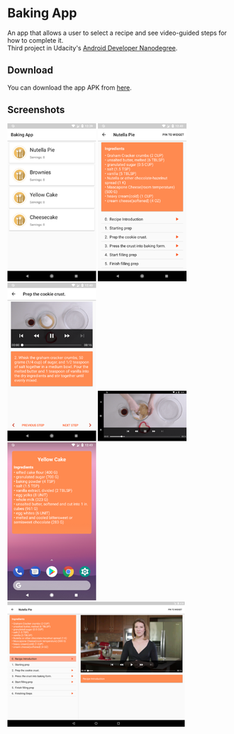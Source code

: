 # Baking App
An app that allows a user to select a recipe and see video-guided steps for how to complete it.  
Third project in Udacity's [Android Developer Nanodegree][1].

## Download
You can download the app APK from [here][2].

## Screenshots
<img src="./screenshots/phone_1.png" alt="Recipes list" width="200" /> <img src="./screenshots/phone_2.png" alt="Recipe details" width="200" /> <img src="./screenshots/phone_3.png" alt="Recipe step details" width="200" /> <img src="./screenshots/phone_4.png" alt="Recipe step video full screen" width="200" />
<img src="./screenshots/app_widget.png" alt="Recipe app widget" width="200" />
<img src="./screenshots/tablet_1.png" alt="Recipe details (tablet)" width="400" />




[1]: https://eg.udacity.com/course/android-developer-nanodegree-by-google--nd801
[2]: https://github.com/Abdallah-Abdelazim/Baking-App/releases/latest
